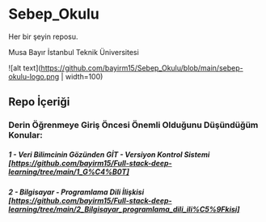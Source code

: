 # Sebep_Okulu
Her bir şeyin reposu.

Musa Bayır
İstanbul Teknik Üniversitesi

![alt text](https://github.com/bayirm15/Sebep_Okulu/blob/main/sebep-okulu-logo.png | width=100)

## Repo İçeriği

### Derin Öğrenmeye Giriş Öncesi Önemli Olduğunu Düşündüğüm Konular:
##### 1 - Veri Bilimcinin Gözünden GİT - Versiyon Kontrol Sistemi [https://github.com/bayirm15/Full-stack-deep-learning/tree/main/1_G%C4%B0T] 
##### 2 - Bilgisayar - Programlama Dili İlişkisi [https://github.com/bayirm15/Full-stack-deep-learning/tree/main/2_Bilgisayar_programlama_dili_ili%C5%9Fkisi]
